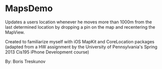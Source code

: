 MapsDemo
==
Updates a users location whenever he moves more than 1000m from the last determined location by dropping a pin on the map and recentering the MapView.

Created to familiarize myself with iOS MapKit and CoreLocation packages (adapted from a HW assignment by the University of Pennsylvania's Spring 2013 Cis195 iPhone Development course)

By: Boris Treskunov 
